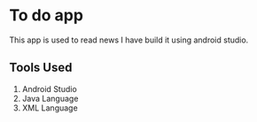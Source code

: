 # To do app
This app is used to read news I have build it using android studio.

## Tools Used
1. Android Studio
2. Java Language
3. XML Language

